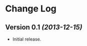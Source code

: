 Change Log
==========

Version 0.1 *(2013-12-15)*
----------------------------

 * Initial release.
